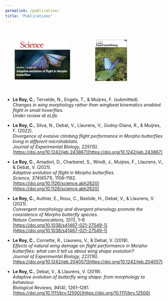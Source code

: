 ```yaml
---
permalink: /publication/
title: "Publications"
---
```


<div style="display: flex; gap: 80px; margin-top: 50px ; margin-bottom: 50px;">
  <img src="/assets/images/cover science.png" alt="cover 1" style="width: 35%; height: 50%; ; margin-left: 30px">
  <img src="/assets/images/cover JEB.png" alt="cover 2" style="width: 20%; height: 50%;">
</div>


- **Le Roy, C.**, Tervelde, N., Engels, T., & Muijres, F. (submitted).  
  *Changes in wing morphology rather than wingbeat kinematics enabled flight in small hoverflies.*  
  _Under review at eLife._

- **Le Roy, C.**, Silva, N., Debat, V., Llaurens, V., Godoy-Diana, R., & Muijres, F. (2022).  
  *Divergence of evasive climbing flight performance in Morpho butterflies living in different microhabitats.*  
  _Journal of Experimental Biology, 225_(15).  
  [https://doi.org/10.1242/jeb.243867](https://doi.org/10.1242/jeb.243867)

- **Le Roy, C.**, Amadori, D., Charberet, S., Windt, J., Muijres, F., Llaurens, V., & Debat, V. (2021).  
  *Adaptive evolution of flight in Morpho butterflies.*  
  _Science, 374_(6571), 1158–1162.  
  [https://doi.org/10.1126/science.abh2620](https://doi.org/10.1126/science.abh2620)

- **Le Roy, C.**, Authier, E., Roux, C., Bastide, H., Debat, V., & Llaurens, V. (2021).  
  *Convergent morphology and divergent phenology promote the coexistence of Morpho butterfly species.*  
  _Nature Communications, 12_(1), 1–9.  
  [https://doi.org/10.1038/s41467-021-27549-1](https://doi.org/10.1038/s41467-021-27549-1)

- **Le Roy, C.**, Cornette, R., Llaurens, V., & Debat, V. (2019).  
  *Effects of natural wing damage on flight performance in Morpho butterflies: what can it tell us about wing shape evolution?*  
  _Journal of Experimental Biology, 222_(16).  
  [https://doi.org/10.1242/jeb.204057](https://doi.org/10.1242/jeb.204057)

- **Le Roy, C.**, Debat, V., & Llaurens, V. (2019).  
  *Adaptive evolution of butterfly wing shape: from morphology to behaviour*.  
  _Biological Reviews, 94_(4), 1261–1281.  
  [https://doi.org/10.1111/brv.12500](https://doi.org/10.1111/brv.12500)
